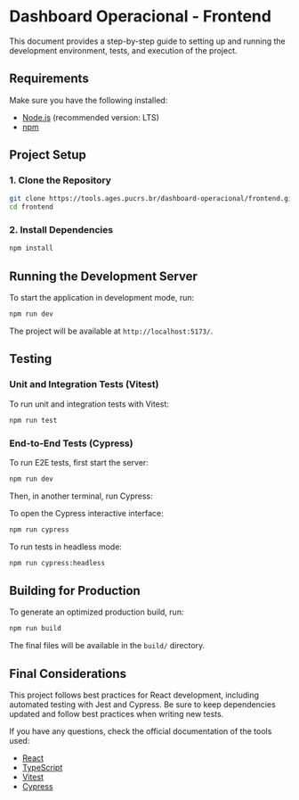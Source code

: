 # Dashboard Operacional - Frontend

This document provides a step-by-step guide to setting up and running the development environment, tests, and execution of the project.

## Requirements

Make sure you have the following installed:

- [Node.js](https://nodejs.org/) (recommended version: LTS)
- [npm](https://www.npmjs.com/)

## Project Setup

### 1. Clone the Repository

```sh
git clone https://tools.ages.pucrs.br/dashboard-operacional/frontend.git
cd frontend
```

### 2. Install Dependencies

```sh
npm install
```

## Running the Development Server

To start the application in development mode, run:

```sh
npm run dev
```

The project will be available at `http://localhost:5173/`.

## Testing

### Unit and Integration Tests (Vitest)

To run unit and integration tests with Vitest:

```sh
npm run test
```

### End-to-End Tests (Cypress)

To run E2E tests, first start the server:

```sh
npm run dev
```

Then, in another terminal, run Cypress:

To open the Cypress interactive interface:
```sh
npm run cypress
```

To run tests in headless mode:
```sh
npm run cypress:headless
```

## Building for Production

To generate an optimized production build, run:

```sh
npm run build
```

The final files will be available in the `build/` directory.

## Final Considerations

This project follows best practices for React development, including automated testing with Jest and Cypress. Be sure to keep dependencies updated and follow best practices when writing new tests.

If you have any questions, check the official documentation of the tools used:

- [React](https://react.dev/)
- [TypeScript](https://www.typescriptlang.org/)
- [Vitest](https://vitest.dev/)
- [Cypress](https://www.cypress.io/)


